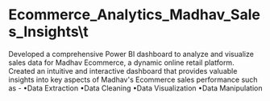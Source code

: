 # Ecommerce_Analytics_Madhav_Sales_Insights\t
Developed a comprehensive Power BI dashboard to analyze and visualize sales data for Madhav Ecommerce, a dynamic online retail platform. Created an intuitive and interactive dashboard that provides valuable insights into key aspects of Madhav's Ecommerce sales performance such as -
•Data Extraction
•Data Cleaning
•Data Visualization
•Data Manipulation

